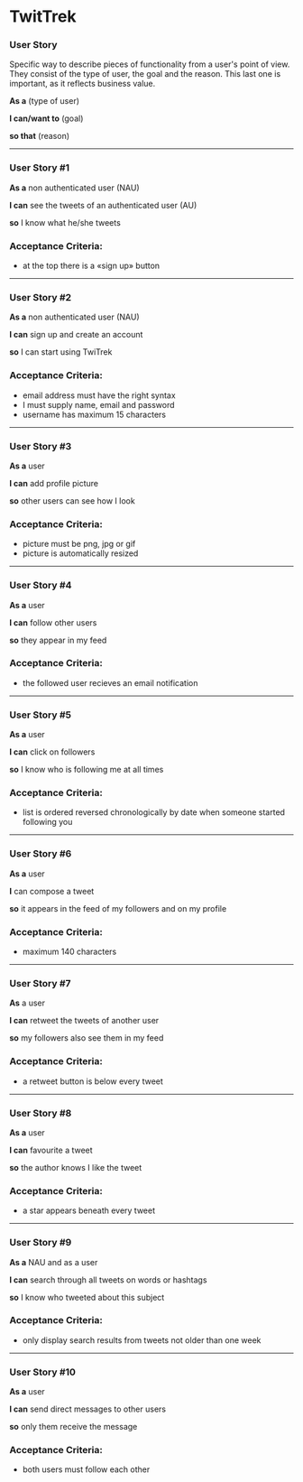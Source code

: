 # TwitTrek

### User Story

Specific way to describe pieces of functionality from a user's point of view. They consist of the type of user, the goal and the reason. This last one is important, as it reflects business value.

**As a** (type of user)

**I can/want to** (goal)

**so that** (reason)

---

### User Story #1

**As a** non authenticated user (NAU)

**I can** see the tweets of an authenticated user (AU)

**so** I know what he/she tweets

### Acceptance Criteria:

 * at the top there is a «sign up» button

---

### User Story #2

**As a** non authenticated user (NAU)

**I can** sign up and create an account

**so** I can start using TwiTrek

### Acceptance Criteria:

* email address must have the right syntax
* I must supply name, email and password
* username has maximum 15 characters

---

### User Story #3

**As a** user

**I can** add profile picture

**so** other users can see how I look

### Acceptance Criteria:

* picture must be png, jpg or gif
* picture is automatically resized

---

### User Story #4

**As a** user

**I can** follow other users 

**so** they appear in my feed

### Acceptance Criteria:

* the followed user recieves an email notification

---

### User Story #5

**As a** user

**I can** click on followers

**so** I know who is following me at all times

### Acceptance Criteria:

* list is ordered reversed chronologically by date when someone started following you

---

### User Story #6

**As a** user 

**I** can compose a tweet

**so** it appears in the feed of my followers and on my profile

### Acceptance Criteria:

* maximum 140 characters

---

### User Story #7

**As** a user

**I can** retweet the tweets of another user

**so** my followers also see them in my feed

### Acceptance Criteria:

* a retweet button is below every tweet

---

### User Story #8

**As a** user 

**I can** favourite a tweet

**so** the author knows I like the tweet

### Acceptance Criteria:

* a star appears beneath every tweet

---

### User Story #9

**As a** NAU and as a user

**I can** search through all tweets on words or hashtags

**so** I know who tweeted about this subject

### Acceptance Criteria:

* only display search results from tweets not older than one week

---

### User Story #10

**As a** user

**I can** send direct messages to other users

**so** only them receive the message

### Acceptance Criteria:

* both users must follow each other
